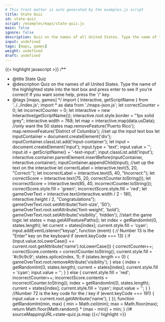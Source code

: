 ```yaml
---
# This front matter is auto generated by the examples.js script
title: State Quiz
id: state-quiz
script: /examples/maps/state-quiz.js
main: false
ignore: false
description: Quiz on the names of all United States. Type the name of the highlighted state into the text box and press enter to see if you're correct! If you want some help, press the '/' key.
input: undefined
tags: [maps, games]
weight: undefined
draft: undefined
---
```


{{< highlight javascript >}}
/**
* @title State Quiz
* @description Quiz on the names of all United States. Type the name of the highlighted state into the text box and press enter to see if you're correct! If you want some help, press the '/' key.
* @tags [maps, games]
*/
import { Interactive, getScriptName } from '../../index.js';
import * as data from './maps-json.js';
let correctCounter = 0;
let incorrectCounter = 0;
let interactive = new Interactive(getScriptName());
interactive.root.style.border = "1px solid grey";
interactive.width = 768;
let map = interactive.map(data.usData);
//only want the 50 states
map.removeFeature('Puerto Rico');
map.removeFeature('District of Columbia');
//set up the input text box
let inputContainer = document.createElement('div');
inputContainer.classList.add('input-container');
let input = document.createElement('input');
input.type = 'text';
input.value = '';
input.id = getScriptName() + '-text-input';
input.classList.add('input');
interactive.container.parentElement.insertBefore(inputContainer, interactive.container);
inputContainer.appendChild(input);
//set up the text on the interactive
let correctLabel = interactive.text(5, 20, "Correct:");
let incorrectLabel = interactive.text(5, 40, "Incorrect:");
let correctScore = interactive.text(75, 20, correctCounter.toString());
let incorrectScore = interactive.text(85, 40, incorrectCounter.toString());
correctScore.style.fill = 'green';
incorrectScore.style.fill = 'red';
let gameOverText = interactive.text(interactive.width / 2 - 180, interactive.height / 2, "Congratulations");
gameOverText.root.setAttribute('font-size', '50');
gameOverText.root.setAttribute('font-weight', 'bold');
gameOverText.root.setAttribute('visibility', 'hidden');
//start the game logic
let states = map.getAllFeaturePaths();
let index = getRandomInt(0, states.length);
let current = states[index];
current.style.fill = 'cyan';
input.addEventListener("keyup", function (event) {
    // Number 13 is the "Enter" key on the keyboard
    if (event.keyCode === 13) {
        if (input.value.toLowerCase() == current.root.getAttribute('name').toLowerCase()) {
            correctCounter++;
            correctScore.contents = correctCounter.toString();
            current.style.fill = '#c9c9c9';
            states.splice(index, 1);
            if (states.length == 0) {
                gameOverText.root.removeAttribute('visibility');
            }
            else {
                index = getRandomInt(0, states.length);
                current = states[index];
                current.style.fill = 'cyan';
                input.value = '';
            }
        }
        else {
            current.style.fill = 'red';
            incorrectCounter++;
            incorrectScore.contents = incorrectCounter.toString();
            index = getRandomInt(0, states.length);
            current = states[index];
            current.style.fill = 'cyan';
            input.value = '';
        }
    }
    //Number 72 is the key code for the / key
    if (event.keyCode === 191) {
        input.value = current.root.getAttribute('name');
    }
});
function getRandomInt(min, max) {
    min = Math.ceil(min);
    max = Math.floor(max);
    return Math.floor(Math.random() * (max - min)) + min;
}
//# sourceMappingURL=state-quiz.js.map
{{</ highlight >}}

